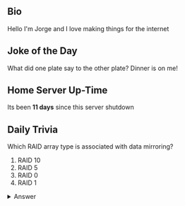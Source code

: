 ## Bio

Hello I'm Jorge and I love making things for the internet

## Joke of the Day

What did one plate say to the other plate? Dinner is on me!

## Home Server Up-Time

Its been **11 days** since this server shutdown


## Daily Trivia

Which RAID array type is associated with data mirroring?
 1. RAID 10
 2. RAID 5
 3. RAID 0
 4. RAID 1

<details>
  <summary>Answer</summary>
  RAID 1
</details>
